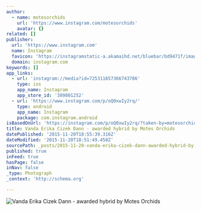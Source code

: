 ```yaml
---
author:
  - name: motesorchids
    url: 'https://www.instagram.com/motesorchids'
    avatar: {}
related: []
publisher:
  url: 'https://www.instagram.com'
  name: Instagram
  favicon: 'https://instagramstatic-a.akamaihd.net/bluebar/bd9471f/images/ico/favicon.ico'
  domain: instagram.com
keywords: []
app_links:
  - url: 'instagram://media?id=725311657366743786'
    type: ios
    app_name: Instagram
    app_store_id: '389801252'
  - url: 'https://www.instagram.com/p/oQ0xwIy2rq/'
    type: android
    app_name: Instagram
    package: com.instagram.android
isBasedOnUrl: 'https://instagram.com/p/oQ0xwIy2rq/?taken-by=motesorchids'
title: Vanda Erika Cizek Dann - awarded hybrid by Motes Orchids
datePublished: '2015-11-20T18:55:39.316Z'
dateModified: '2015-11-20T18:51:49.458Z'
sourcePath: _posts/2015-11-20-vanda-erika-cizek-dann-awarded-hybrid-by-motes-orchids.md
published: true
inFeed: true
hasPage: false
inNav: false
_type: Photograph
_context: 'http://schema.org'

---
```

![Vanda Erika Cizek Dann - awarded hybrid by Motes Orchids](https://scontent.cdninstagram.com/hphotos-xpa1/t51.2885-15/e15/10362167_1436266613298374_243496089_n.jpg)